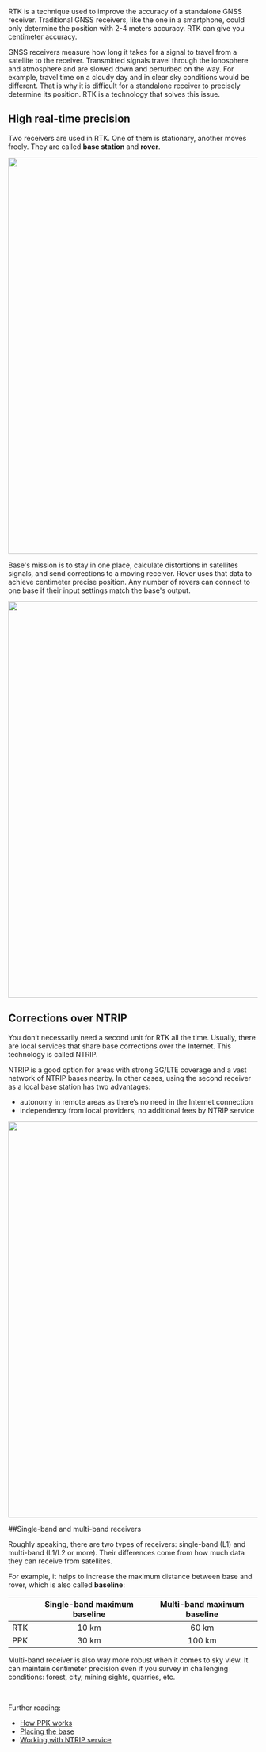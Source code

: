 RTK is a technique used to improve the accuracy of a standalone GNSS receiver. Traditional GNSS receivers, like the one in a smartphone, could only determine the position with 2-4 meters accuracy. RTK can give you centimeter accuracy.

GNSS receivers measure how long it takes for a signal to travel from a satellite to the receiver. Transmitted signals travel through the ionosphere and atmosphere and are slowed down and perturbed on the way. For example, travel time on a cloudy day and in clear sky conditions would be different. That is why it is difficult for a standalone receiver to precisely determine its position. RTK is a technology that solves this issue.

## High real-time precision

Two receivers are used in RTK. One of them is stationary, another moves freely. They are called **base station** and **rover**. 

<p style="text-align:center" ><img src="../img/reach/rtk-introduction/base-rover.jpg" style="width: 800px;" /></p>

Base's mission is to stay in one place, calculate distortions in satellites signals, and send corrections to a moving receiver. Rover uses that data to achieve centimeter precise position. Any number of rovers can connect to one base if their input settings match the base's output.

<p style="text-align:center" ><img src="../img/reach/rtk-introduction/multiple-rovers.jpg" style="width: 800px;" /></p>

## Corrections over NTRIP

You don’t necessarily need a second unit for RTK all the time. Usually, there are local services that share base corrections over the Internet. This technology is called NTRIP.

NTRIP is a good option for areas with strong 3G/LTE coverage and a vast network of NTRIP bases nearby. In other cases, using the second receiver as a local base station has two advantages:

* autonomy in remote areas as there’s no need in the Internet connection
* independency from local providers, no additional fees by NTRIP service

<p style="text-align:center" ><img src="../img/reach/rtk-introduction/NTRIP-corrections.jpg" style="width: 800px;" /></p>

##Single-band and multi-band receivers

Roughly speaking, there are two types of receivers: single-band (L1) and multi-band (L1/L2 or more). Their differences come from how much data they can receive from satellites.

For example, it helps to increase the maximum distance between base and rover, which is also called **baseline**:

<center>

|     | Single-band maximum baseline | Multi-band maximum baseline |
|:---:|:------------:|:------------:|
| RTK | 10 km | 60 km |
| PPK | 30 km | 100 km |

</center>

Multi-band receiver is also way more robust when it comes to sky view. It can maintain centimeter precision even if you survey in challenging conditions: forest, city, mining sights, quarries, etc.

<br>

Further reading:

* [How PPK works](ppk-introduction.md)
* [Placing the base](placing-the-base.md)
* [Working with NTRIP service](ntrip-workflow.md)
